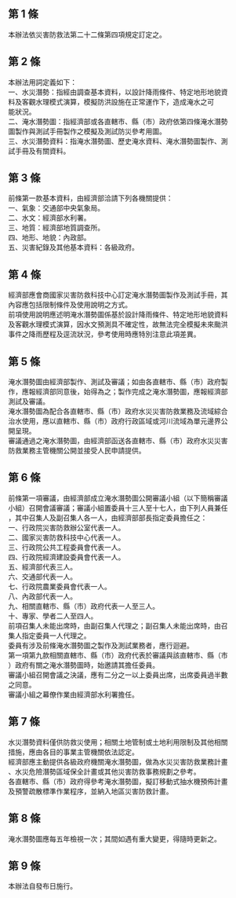 第 1 條
-------
本辦法依災害防救法第二十二條第四項規定訂定之。

第 2 條
-------
本辦法用詞定義如下：  
一、水災潛勢：指經由調查基本資料，以設計降雨條件、特定地形地貌資  
    料及客觀水理模式演算，模擬防洪設施在正常運作下，造成淹水之可  
    能狀況。  
二、淹水潛勢圖：指經濟部或各直轄市、縣（市）政府依第四條淹水潛勢  
    圖製作與測試手冊製作之模擬及測試防災參考用圖。  
三、水災潛勢資料：指淹水潛勢圖、歷史淹水資料、淹水潛勢圖製作、測  
    試手冊及有關資料。

第 3 條
-------
前條第一款基本資料，由經濟部洽請下列各機關提供：  
一、氣象：交通部中央氣象局。  
二、水文：經濟部水利署。  
三、地質：經濟部地質調查所。  
四、地形、地貌：內政部。  
五、災害紀錄及其他基本資料：各級政府。

第 4 條
-------
經濟部應會商國家災害防救科技中心訂定淹水潛勢圖製作及測試手冊，其  
內容應包括限制條件及使用說明之方式。  
前項使用說明應述明淹水潛勢圖係基於設計降雨條件、特定地形地貌資料  
及客觀水理模式演算，因水文預測具不確定性，故無法完全模擬未來颱洪  
事件之降雨歷程及逕流狀況，參考使用時應特別注意此項差異。

第 5 條
-------
淹水潛勢圖由經濟部製作、測試及審議；如由各直轄市、縣（市）政府製  
作，應報經濟部同意後，始得為之；製作完成之淹水潛勢圖，應報經濟部  
測試及審議。  
淹水潛勢圖為配合各直轄市、縣（市）政府水災災害防救業務及流域綜合  
治水使用，應以直轄市、縣（市）政府行政區域或河川流域為單元邊界公  
開呈現。  
審議通過之淹水潛勢圖，由經濟部函送各直轄市、縣（市）政府水災災害  
防救業務主管機關公開並接受人民申請提供。

第 6 條
-------
前條第一項審議，由經濟部成立淹水潛勢圖公開審議小組（以下簡稱審議  
小組）召開會議審議；審議小組置委員十三人至十七人，由下列人員兼任  
，其中召集人及副召集人各一人，由經濟部部長指定委員擔任之：  
一、行政院災害防救辦公室代表一人。  
二、國家災害防救科技中心代表一人。  
三、行政院公共工程委員會代表一人。  
四、行政院經濟建設委員會代表一人。  
五、經濟部代表三人。  
六、交通部代表一人。  
七、行政院農業委員會代表一人。  
八、內政部代表一人。  
九、相關直轄市、縣（市）政府代表一人至三人。  
十、專家、學者二人至四人。  
前項召集人未能出席時，由副召集人代理之；副召集人未能出席時，由召  
集人指定委員一人代理之。  
委員有涉及前條淹水潛勢圖之製作及測試業務者，應行迴避。  
第一項第九款相關直轄市、縣（市）政府代表於審議與該直轄市、縣（市  
）政府有關之淹水潛勢圖時，始邀請其擔任委員。  
審議小組召開會議之決議，應有二分之一以上委員出席，出席委員過半數  
之同意。  
審議小組之幕僚作業由經濟部水利署擔任。

第 7 條
-------
水災潛勢資料僅供防救災使用；相關土地管制或土地利用限制及其他相關  
措施，應由各目的事業主管機關依法認定。  
經濟部應主動提供各級政府機關淹水潛勢圖，做為水災災害防救業務計畫  
、水災危險潛勢區域保全計畫或其他災害防救事務規劃之參考。  
各直轄市、縣（市）政府得參考淹水潛勢圖，擬訂移動式抽水機預佈計畫  
及預警疏散標準作業程序，並納入地區災害防救計畫。

第 8 條
-------
淹水潛勢圖應每五年檢視一次；其間如遇有重大變更，得隨時更新之。

第 9 條
-------
本辦法自發布日施行。

